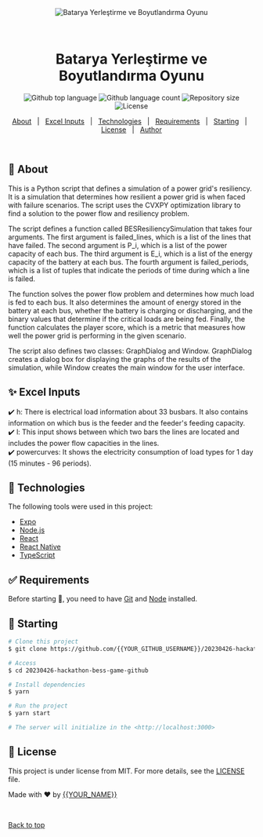 <div align="center" id="top"> 
  <img src="./.github/app.gif" alt="Batarya Yerleştirme ve Boyutlandırma Oyunu" />

  &#xa0;

  <!-- <a href="https://20230426hackathonbessgamegithub.netlify.app">Demo</a> -->
</div>

<h1 align="center">Batarya Yerleştirme ve Boyutlandırma Oyunu</h1>

<p align="center">
  <img alt="Github top language" src="https://img.shields.io/github/languages/top/energyhack-space/20230426-hackathon-bess-game-github?color=56BEB8">

  <img alt="Github language count" src="https://img.shields.io/github/languages/count/{{YOUR_GITHUB_USERNAME}}/20230426-hackathon-bess-game-github?color=56BEB8">

  <img alt="Repository size" src="https://img.shields.io/github/repo-size/{{YOUR_GITHUB_USERNAME}}/20230426-hackathon-bess-game-github?color=56BEB8">

  <img alt="License" src="https://img.shields.io/github/license/{{YOUR_GITHUB_USERNAME}}/20230426-hackathon-bess-game-github?color=56BEB8">

  <!-- <img alt="Github issues" src="https://img.shields.io/github/issues/{{YOUR_GITHUB_USERNAME}}/20230426-hackathon-bess-game-github?color=56BEB8" /> -->

  <!-- <img alt="Github forks" src="https://img.shields.io/github/forks/{{YOUR_GITHUB_USERNAME}}/20230426-hackathon-bess-game-github?color=56BEB8" /> -->

  <!-- <img alt="Github stars" src="https://img.shields.io/github/stars/{{YOUR_GITHUB_USERNAME}}/20230426-hackathon-bess-game-github?color=56BEB8" /> -->
</p>

<!-- Status -->

<!-- <h4 align="center"> 
	🚧  20230426 Hackathon Bess Game Github 🚀 Under construction...  🚧
</h4> 

<hr> -->

<p align="center">
  <a href="#dart-about">About</a> &#xa0; | &#xa0; 
  <a href="#sparkles-features">Excel Inputs</a> &#xa0; | &#xa0;
  <a href="#rocket-technologies">Technologies</a> &#xa0; | &#xa0;
  <a href="#white_check_mark-requirements">Requirements</a> &#xa0; | &#xa0;
  <a href="#checkered_flag-starting">Starting</a> &#xa0; | &#xa0;
  <a href="#memo-license">License</a> &#xa0; | &#xa0;
  <a href="https://github.com/{{YOUR_GITHUB_USERNAME}}" target="_blank">Author</a>
</p>

<br>

## :dart: About ##

This is a Python script that defines a simulation of a power grid's resiliency. It is a simulation that determines how resilient a power grid is when faced with failure scenarios. The script uses the CVXPY optimization library to find a solution to the power flow and resiliency problem.

The script defines a function called BESResiliencySimulation that takes four arguments. The first argument is failed_lines, which is a list of the lines that have failed. The second argument is P_i, which is a list of the power capacity of each bus. The third argument is E_i, which is a list of the energy capacity of the battery at each bus. The fourth argument is failed_periods, which is a list of tuples that indicate the periods of time during which a line is failed.

The function solves the power flow problem and determines how much load is fed to each bus. It also determines the amount of energy stored in the battery at each bus, whether the battery is charging or discharging, and the binary values that determine if the critical loads are being fed. Finally, the function calculates the player score, which is a metric that measures how well the power grid is performing in the given scenario.

The script also defines two classes: GraphDialog and Window. GraphDialog creates a dialog box for displaying the graphs of the results of the simulation, while Window creates the main window for the user interface.

## :sparkles: Excel Inputs ##

:heavy_check_mark: h: There is electrical load information about 33 busbars. It also contains information on which bus is the feeder and the feeder's feeding capacity.\
:heavy_check_mark: l: This input shows between which two bars the lines are located and includes the power flow capacities in the lines.\
:heavy_check_mark: powercurves: It shows the electricity consumption of load types for 1 day (15 minutes - 96 periods).

## :rocket: Technologies ##

The following tools were used in this project:

- [Expo](https://expo.io/)
- [Node.js](https://nodejs.org/en/)
- [React](https://pt-br.reactjs.org/)
- [React Native](https://reactnative.dev/)
- [TypeScript](https://www.typescriptlang.org/)

## :white_check_mark: Requirements ##

Before starting :checkered_flag:, you need to have [Git](https://git-scm.com) and [Node](https://nodejs.org/en/) installed.

## :checkered_flag: Starting ##

```bash
# Clone this project
$ git clone https://github.com/{{YOUR_GITHUB_USERNAME}}/20230426-hackathon-bess-game-github

# Access
$ cd 20230426-hackathon-bess-game-github

# Install dependencies
$ yarn

# Run the project
$ yarn start

# The server will initialize in the <http://localhost:3000>
```

## :memo: License ##

This project is under license from MIT. For more details, see the [LICENSE](LICENSE.md) file.


Made with :heart: by <a href="https://github.com/{{YOUR_GITHUB_USERNAME}}" target="_blank">{{YOUR_NAME}}</a>

&#xa0;

<a href="#top">Back to top</a>
